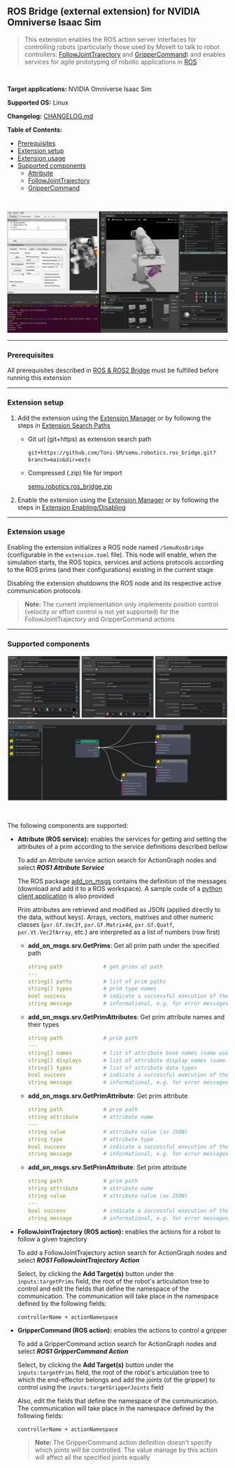 ## ROS Bridge (external extension) for NVIDIA Omniverse Isaac Sim

> This extension enables the ROS action server interfaces for controlling robots (particularly those used by MoveIt to talk to robot controllers: [FollowJointTrajectory](http://docs.ros.org/en/api/control_msgs/html/action/FollowJointTrajectory.html) and [GripperCommand](http://docs.ros.org/en/api/control_msgs/html/action/GripperCommand.html)) and enables services for agile prototyping of robotic applications in [ROS](https://www.ros.org/)

<br>

**Target applications:** NVIDIA Omniverse Isaac Sim

**Supported OS:** Linux

**Changelog:** [CHANGELOG.md](exts/semu.robotics.ros_bridge/docs/CHANGELOG.md)

**Table of Contents:**

- [Prerequisites](#prerequisites)
- [Extension setup](#setup)
- [Extension usage](#usage)
- [Supported components](#components)
    - [Attribute](#ros-attribute)
    - [FollowJointTrajectory](#ros-follow-joint-trajectory)
    - [GripperCommand](#ros-gripper-command)

<br>

![showcase](exts/semu.robotics.ros_bridge/data/preview.png)

<hr>

<a name="prerequisites"></a>
### Prerequisites

All prerequisites described in [ROS & ROS2 Bridge](https://docs.omniverse.nvidia.com/app_isaacsim/app_isaacsim/ext_omni_isaac_ros_bridge.html) must be fulfilled before running this extension

<hr>

<a name="setup"></a>
### Extension setup

1. Add the extension using the [Extension Manager](https://docs.omniverse.nvidia.com/prod_extensions/prod_extensions/ext_extension-manager.html) or by following the steps in [Extension Search Paths](https://docs.omniverse.nvidia.com/py/kit/docs/guide/extensions.html#extension-search-paths)

    * Git url (git+https) as extension search path
    
        ```
        git+https://github.com/Toni-SM/semu.robotics.ros_bridge.git?branch=main&dir=exts
        ```

    * Compressed (.zip) file for import

        [semu.robotics.ros_bridge.zip](https://github.com/Toni-SM/semu.robotics.ros_bridge/releases)

2. Enable the extension using the [Extension Manager](https://docs.omniverse.nvidia.com/prod_extensions/prod_extensions/ext_extension-manager.html) or by following the steps in [Extension Enabling/Disabling](https://docs.omniverse.nvidia.com/py/kit/docs/guide/extensions.html#extension-enabling-disabling)

<hr>

<a name="usage"></a>
### Extension usage

Enabling the extension initializes a ROS node named `/SemuRosBridge` (configurable in the `extension.toml` file). This node will enable, when the simulation starts, the ROS topics, services and actions protocols according to the ROS prims (and their configurations) existing in the current stage

Disabling the extension shutdowns the ROS node and its respective active communication protocols

> **Note:** The current implementation only implements position control (velocity or effort control is not yet supported) for the FollowJointTrajectory and GripperCommand actions 

<hr>

<a name="components"></a>
### Supported components

![showcase](exts/semu.robotics.ros_bridge/data/preview1.png)

<br>

The following components are supported:

<a name="ros-attribute"></a>
* **Attribute (ROS service):** enables the services for getting and setting the attributes of a prim according to the service definitions described bellow 

    To add an Attribute service action search for ActionGraph nodes and select ***ROS1 Attribute Service*** 

    The ROS package [add_on_msgs](https://github.com/Toni-SM/semu.robotics.ros_bridge/releases) contains the definition of the messages (download and add it to a ROS workspace). A sample code of a [python client application](https://github.com/Toni-SM/semu.robotics.ros_bridge/releases) is also provided

    Prim attributes are retrieved and modified as JSON (applied directly to the data, without keys). Arrays, vectors, matrixes and other numeric classes (```pxr.Gf.Vec3f```, ```pxr.Gf.Matrix4d```, ```pxr.Gf.Quatf```, ```pxr.Vt.Vec2fArray```, etc.) are interpreted as a list of numbers (row first)

    * **add_on_msgs.srv.GetPrims**: Get all prim path under the specified path

        ```yaml
        string path             # get prims at path
        ---
        string[] paths          # list of prim paths
        string[] types          # prim type names
        bool success            # indicate a successful execution of the service
        string message          # informational, e.g. for error messages
        ```
    
    * **add_on_msgs.srv.GetPrimAttributes**: Get prim attribute names and their types
        
        ```yaml
        string path             # prim path
        ---
        string[] names          # list of attribute base names (name used to Get or Set an attribute)
        string[] displays       # list of attribute display names (name displayed in Property tab)
        string[] types          # list of attribute data types
        bool success            # indicate a successful execution of the service
        string message          # informational, e.g. for error messages
        ```
    
    * **add_on_msgs.srv.GetPrimAttribute**: Get prim attribute
        
        ```yaml
        string path             # prim path
        string attribute        # attribute name
        ---
        string value            # attribute value (as JSON)
        string type             # attribute type
        bool success            # indicate a successful execution of the service
        string message          # informational, e.g. for error messages
        ```
    
    * **add_on_msgs.srv.SetPrimAttribute**: Set prim attribute
        
        ```yaml
        string path             # prim path
        string attribute        # attribute name
        string value            # attribute value (as JSON)
        ---
        bool success            # indicate a successful execution of the service
        string message          # informational, e.g. for error messages
        ```

<a name="ros-follow-joint-trajectory"></a>
* **FollowJointTrajectory (ROS action):** enables the actions for a robot to follow a given trajectory

    To add a FollowJointTrajectory action search for ActionGraph nodes and select ***ROS1 FollowJointTrajectory Action*** 

    Select, by clicking the **Add Target(s)** button under the `inputs:targetPrims` field, the root of the robot's articulation tree to control and edit the fields that define the namespace of the communication. The communication will take place in the namespace defined by the following fields:

    ```
    controllerName + actionNamespace
    ```

<a name="ros-gripper-command"></a>
* **GripperCommand (ROS action):** enables the actions to control a gripper

    To add a GripperCommand action search for ActionGraph nodes and select ***ROS1 GripperCommand Action*** 

    Select, by clicking the **Add Target(s)** button under the `inputs:targetPrims` field, the root of the robot's articulation tree to which the end-effector belongs and add the joints (of the gripper) to control using the `inputs:targetGripperJoints` field
    
    Also, edit the fields that define the namespace of the communication. The communication will take place in the namespace defined by the following fields:

    ```
    controllerName + actionNamespace
    ```

    > **Note:** The GripperCommand action definition doesn't specify which joints will be controlled. The value manage by this action will affect all the specified joints equally
